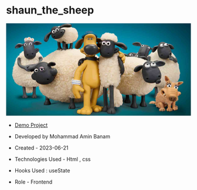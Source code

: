 
# shaun_the_sheep

![viewfinal](assets/img/1200x600_-shaun_the_sheep.jpg)

- [Demo Project](https://amin-banam.github.io/Animation/)

- Developed by Mohammad Amin Banam

- Created - 2023-06-21

- Technologies Used - Html , css

- Hooks Used : useState 

- Role - Frontend
